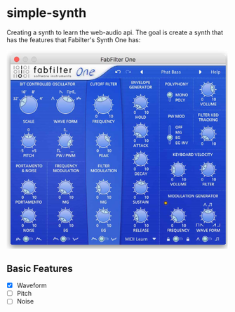 # simple-synth

Creating a synth to learn the web-audio api. The goal is create a synth that has the features 
that Fabilter's Synth One has:

![image of fabfilter one synth](ff-one.png)


## Basic Features

- [x] Waveform
- [ ] Pitch
- [ ] Noise 